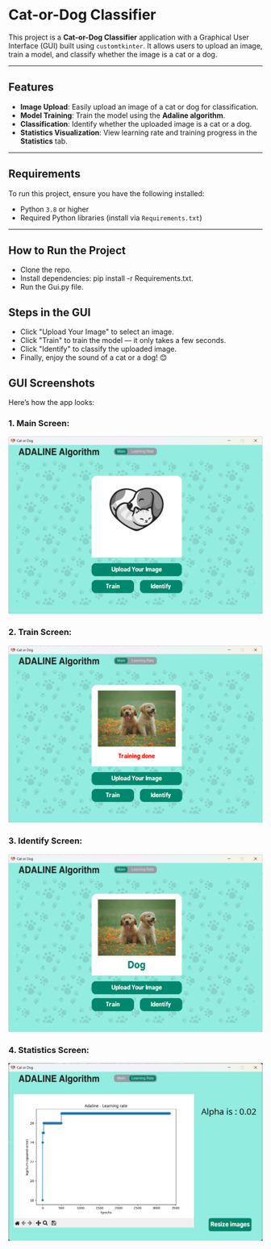 # Cat-or-Dog Classifier

This project is a **Cat-or-Dog Classifier** application with a Graphical User Interface (GUI) built using `customtkinter`. It allows users to upload an image, train a model, and classify whether the image is a cat or a dog.

---

##  Features

- **Image Upload**: Easily upload an image of a cat or dog for classification.  
- **Model Training**: Train the model using the **Adaline algorithm**.  
- **Classification**: Identify whether the uploaded image is a cat or a dog.  
- **Statistics Visualization**: View learning rate and training progress in the **Statistics** tab. 

---

##  Requirements

To run this project, ensure you have the following installed:

- Python `3.8` or higher
- Required Python libraries (install via `Requirements.txt`)

---

##  How to Run  the Project
- Clone the repo.
- Install dependencies: pip install -r Requirements.txt.
- Run the Gui.py file.

##  Steps in the GUI
- Click "Upload Your Image" to select an image.
- Click "Train" to train the model — it only takes a few seconds.
- Click "Identify" to classify the uploaded image.
- Finally, enjoy the sound of a cat or a dog! 😊


## GUI Screenshots

Here’s how the app looks:

### 1. Main Screen:
![Main Screen](./assests/images/main.png)

### 2. Train Screen:
![Train Screen](./assests//images/train.png)

### 3. Identify Screen:
![Identify Screen](./assests/images/identify.png)

### 4. Statistics Screen:
![Statistics Screen](./assests/images/Statistics%20.png)
